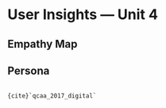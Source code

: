 # User Insights &mdash; Unit 4

## Empathy Map


## Persona


```{admonition} Unit 3 subject matter covered:

{cite}`qcaa_2017_digital`
```
